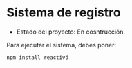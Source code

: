 <h1> Sistema de registro</h1>

- Estado del proyecto: En cosntrucción.

Para ejecutar el sistema, debes poner:

```npm install reactivó```
